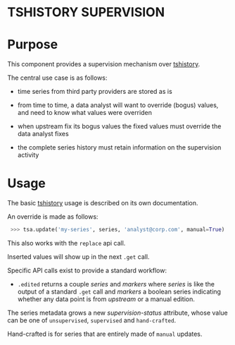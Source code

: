TSHISTORY SUPERVISION
======================

# Purpose

This component provides a supervision mechanism over
[tshistory][tshistory].

The central use case is as follows:

* time series from third party providers are stored as is

* from time to time, a data analyst will want to override (bogus)
  values, and need to know what values were overriden

* when upstream fix its bogus values the fixed values must override
  the data analyst fixes

* the complete series history must retain information on the
  supervision activity

[tshistory]: https://hg.sr.ht/~pythonian/tshistory

# Usage

The basic [tshistory][tshistory] usage is described on its own
documentation.

An override is made as follows:

```python
 >>> tsa.update('my-series', series, 'analyst@corp.com', manual=True)
```

This also works with the `replace` api call.

Inserted values will show up in the next `.get` call.

Specific API calls exist to provide a standard workflow:

* `.edited` returns a couple *series* and *markers* where
  *series* is like the output of a standard `.get` call and *markers*
  a boolean series indicating whether any data point is from
  *upstream* or a manual edition.

The series metadata grows a new *supervision-status* attribute, whose
value can be one of `unsupervised`, `supervised` and `hand-crafted`.

Hand-crafted is for series that are entirely made of `manual` updates.
